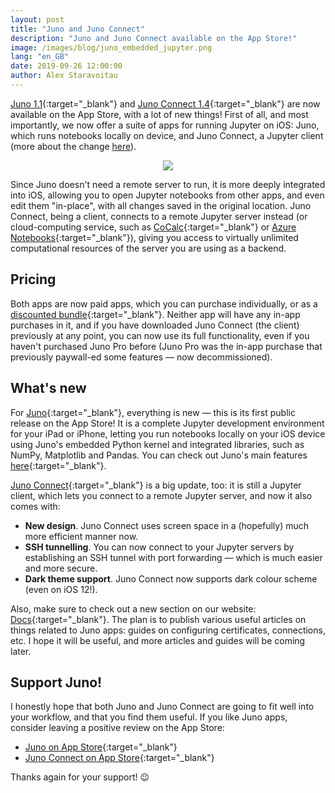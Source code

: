 ```yaml
---
layout: post
title: "Juno and Juno Connect"
description: "Juno and Juno Connect available on the App Store!"
image: /images/blog/juno_embedded_jupyter.png
lang: "en_GB"
date: 2019-09-26 12:00:00
author: Alex Staravoitau
---
```


[Juno 1.1](https://apps.apple.com/app/id1462586500){:target="_blank"} and [Juno Connect 1.4](https://apps.apple.com/app/id1315744137){:target="_blank"} are now available on the App Store, with a lot of new things! First of all, and most importantly, we now offer a suite of apps for running Jupyter on iOS: Juno, which runs notebooks locally on device, and Juno Connect, a Jupyter client (more about the change [here](/blog/juno-embedded-jupyter#what-happens-to-jupyter-client)). 

<!--more-->

<div style="text-align: center;">
	<img src="{{ "/images/blog/juno_embedded_jupyter.png" | prepend: site.baseurl }}">
</div>

Since Juno doesn't need a remote server to run, it is more deeply integrated into iOS, allowing you to open Jupyter notebooks from other apps, and even edit them "in-place", with all changes saved in the original location. Juno Connect, being a client, connects to a remote Jupyter server instead (or cloud-computing service, such as [CoCalc](http://cocalc.com){:target="_blank"} or [Azure Notebooks](https://notebooks.azure.com){:target="_blank"}), giving you access to virtually unlimited computational resources of the server you are using as a backend.


## Pricing

Both apps are now paid apps, which you can purchase individually, or as a [discounted bundle](https://apps.apple.com/app-bundle/id1481448756){:target="_blank"}. Neither app will have any in-app purchases in it, and if you have downloaded Juno Connect (the client) previously at any point, you can now use its full functionality, even if you haven't purchased Juno Pro before (Juno Pro was the in-app purchase that previously paywall-ed some features — now decommissioned). 

## What's new

For [Juno](https://apps.apple.com/app/id1462586500){:target="_blank"}, everything is new — this is its first public release on the App Store! It is a complete Jupyter development environment for your iPad or iPhone, letting you run notebooks locally on your iOS device using Juno's embedded Python kernel and integrated libraries, such as NumPy, Matplotlib and Pandas. You can check out Juno's main features [here](/){:target="_blank"}.

[Juno Connect](https://apps.apple.com/app/id1315744137){:target="_blank"} is a big update, too: it is still a Jupyter client, which lets you connect to a remote Jupyter server, and now it also comes with:
* **New design**. Juno Connect uses screen space in a (hopefully) much more efficient manner now.
* **SSH tunnelling**. You can now connect to your Jupyter servers by establishing an SSH tunnel with port forwarding — which is much easier and more secure.
* **Dark theme support**. Juno Connect now supports dark colour scheme (even on iOS 12!).

Also, make sure to check out a new section on our website: [Docs](/docs){:target="_blank"}. The plan is to publish various useful articles on things related to Juno apps: guides on configuring certificates, connections, etc. I hope it will be useful, and more articles and guides will be coming later.


## Support Juno!
I honestly hope that both Juno and Juno Connect are going to fit well into your workflow, and that you find them useful. If you like Juno apps, consider leaving a positive review on the App Store:
* [Juno on App Store](https://apps.apple.com/app/id1462586500){:target="_blank"}
* [Juno Connect on App Store](https://apps.apple.com/app/id1315744137){:target="_blank"}

Thanks again for your support! 😉